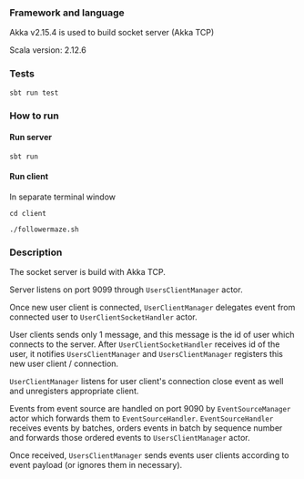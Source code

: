 ### Framework and language
Akka v2.15.4 is used to build socket server (Akka TCP)
 
Scala version: 2.12.6

### Tests
`sbt run test`
 
### How to run 

#### Run server
`sbt run`

#### Run client
In separate terminal window

`cd client`

`./followermaze.sh`


### Description
The socket server is build with Akka TCP.

Server listens on port 9099 through `UsersClientManager` actor.


Once new user client is connected, `UserClientManager` delegates event from connected user
to `UserClientSocketHandler` actor.

User clients sends only 1 message, and this message is the id of user which connects to the server.
After `UserClientSocketHandler` receives id of the user, it notifies `UsersClientManager`
and `UsersClientManager` registers this new user client / connection.

`UserClientManager` listens for user client's connection close event as well and unregisters appropriate 
client.


Events from event source are handled on port 9090 by `EventSourceManager` actor which forwards them
to `EventSourceHandler`.
`EventSourceHandler` receives events by batches, orders events in batch by sequence number and forwards those ordered events
to `UsersClientManager` actor.

Once received, `UsersClientManager` sends events user clients according to event payload (or ignores them in necessary).







